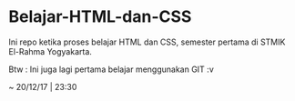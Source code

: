 # Belajar-HTML-dan-CSS
Ini repo ketika proses belajar HTML dan CSS, semester pertama di STMIK El-Rahma Yogyakarta. 

Btw : Ini juga lagi pertama belajar menggunakan GIT :v

~ 20/12/17 | 23:30 

